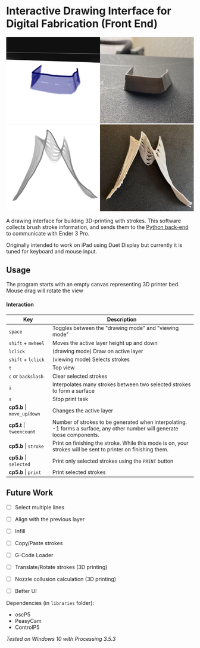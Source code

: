 # Interactive Drawing Interface for Digital Fabrication (Front End)

![An example of extruded surfaces](data/images/firstprint.jpg)
![Another example](data/images/secondprint.jpg)


A drawing interface for building 3D-printing with strokes. This software collects brush stroke information, and sends them to the [Python back-end](https://github.com/merttoka/int_fab_server) to communicate with Ender 3 Pro.

Originally intended to work on iPad using Duet Display but currently it is tuned for keyboard and mouse input.  

## Usage
The program starts with an empty canvas representing 3D printer bed. Mouse drag will rotate the view 
#### Interaction
| Key                           	| Description                                                                                                                 	|
|-------------------------------	|-----------------------------------------------------------------------------------------------------------------------------	|
| `space`                       	| Toggles between the "drawing mode" and "viewing mode"                                                                       	|
| `shift` + `mwheel`            	| Moves the active layer height up and down                                                                                   	|
| `lclick`                      	| (drawing mode) Draw on active layer                                                                                         	|
| `shift` + `lclick`            	| (viewing mode) Selects strokes                                                                                              	|
| `t`                           	| Top view                                                                                                                    	|
| `c` or `backslash`            	| Clear selected strokes                                                                                                      	|
| `i`                           	| Interpolates many strokes between two selected strokes to form a surface                                                    	|
| `s`                           	| Stop print task                                                                                                             	|
| **cp5.b** \| `move_up`/`down` 	| Changes the active layer                                                                                                    	|
| **cp5.t** \| `tweencount`     	| Number of strokes to be generated when interpolating. -1 forms a surface, any other number will generate loose components.  	|
| **cp5.b** \| `stroke`         	| Print on finishing the stroke. While this mode is on, your strokes will be sent to printer on finishing them.               	|
| **cp5.b** \| `selected`       	| Print only selected strokes using the `PRINT` button                                                                        	|
| **cp5.b** \| `print`          	| Print selected strokes                                                                                                      	|

## Future Work
- [ ] Select multiple lines
- [ ] Align with the previous layer
- [ ] Infill
- [ ] Copy/Paste strokes
- [ ] G-Code Loader
- [ ] Translate/Rotate strokes (3D printing)
- [ ] Nozzle collusion calculation (3D printing)
- [ ] Better UI


Dependencies (in `libraries` folder):
- oscP5
- PeasyCam
- ControlP5

*Tested on Windows 10 with Processing 3.5.3*